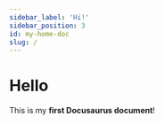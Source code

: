 ```yaml
---
sidebar_label: 'Hi!'
sidebar_position: 3
id: my-home-doc
slug: /
---
```

# Hello

This is my **first Docusaurus document**!
